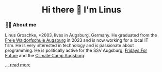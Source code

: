 <h1 align='center'>
Hi there 👋 I'm Linus
</h1>

### 💁‍♂️ About me

Linus Groschke, *2003, lives in Augsburg, Germany. He graduated from the [Freie Waldorfschule Augsburg](https://github.com/FreieWaldorfschuleAugsburg) in 2023 and is now working for a local IT firm. He is very interested in technology and is passionate about programming. He is politically active for the SSV Augsburg, [Fridays For Future](https://fff-augsburg.de) and the [Climate Camp Augsburg](https://augsburg.klimacamp.eu).

[... read more](https://elektronisch.dev/)
